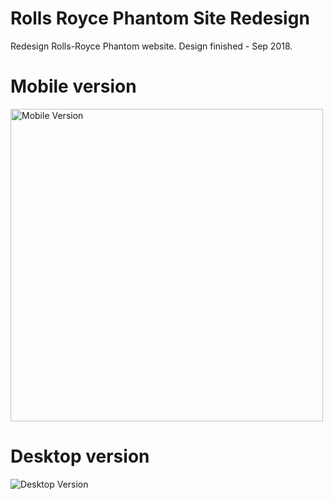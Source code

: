 # Rolls Royce Phantom Site Redesign
 Redesign Rolls-Royce Phantom website. Design finished - Sep 2018.

<h1>Mobile version</h1>
<img src="https://user-images.githubusercontent.com/59784467/91668311-d579f880-eb46-11ea-9e93-d0e71ce5f296.jpg" style="width: 500px;" alt="Mobile Version">

<h1>Desktop version</h1>
<img src="https://user-images.githubusercontent.com/59784467/91668329-ef1b4000-eb46-11ea-8921-92ba285b52c7.jpg" alt="Desktop Version">

